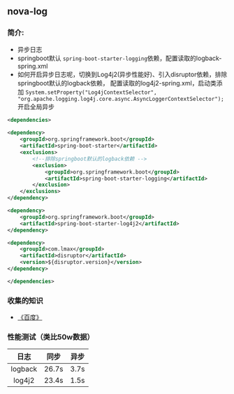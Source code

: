 ## nova-log
### 简介:
* 异步日志
* springboot默认 `spring-boot-starter-logging`依赖，配置读取的logback-spring.xml
* 如何开启异步日志呢，切换到Log4j2(异步性能好)、引入disruptor依赖，排除springboot默认的logback依赖，
  配置读取的log4j2-spring.xml，启动类添加
  `System.setProperty("Log4jContextSelector", "org.apache.logging.log4j.core.async.AsyncLoggerContextSelector");`
  开启全局异步
~~~xml
<dependencies>
    
<dependency>
    <groupId>org.springframework.boot</groupId>
    <artifactId>spring-boot-starter</artifactId>
    <exclusions>
        <!--排除springboot默认的logback依赖 -->
        <exclusion>
            <groupId>org.springframework.boot</groupId>
            <artifactId>spring-boot-starter-logging</artifactId>
        </exclusion>
    </exclusions>
</dependency>

<dependency>
    <groupId>org.springframework.boot</groupId>
    <artifactId>spring-boot-starter-log4j2</artifactId>
</dependency>

<dependency>
    <groupId>com.lmax</groupId>
    <artifactId>disruptor</artifactId>
    <version>${disruptor.version}</version>
</dependency>

</dependencies>
~~~

### 收集的知识
* [《百度》](https://www.baidu.com)

### 性能测试（类比50w数据）
|   日志    |  同步   |  异步  |
|:-------:|:-----:|:----:|
| logback | 26.7s | 3.7s |
| log4j2 | 23.4s | 1.5s |